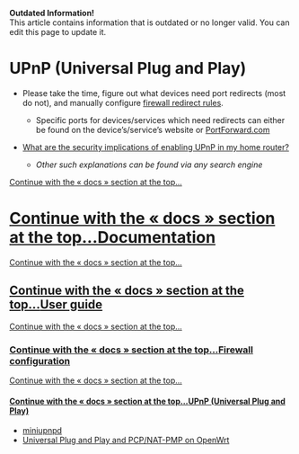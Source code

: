 **Outdated Information!**  
This article contains information that is outdated or no longer valid. You can edit this page to update it.

# UPnP (Universal Plug and Play)

- Please take the time, figure out what devices need port redirects (most do not), and manually configure [firewall redirect rules](/docs/guide-user/firewall/fw3_configurations/fw3_config_examples "docs:guide-user:firewall:fw3_configurations:fw3_config_examples").
  
  - Specific ports for devices/services which need redirects can either be found on the device’s/service’s website or [PortForward.com](https://portforward.com "https://portforward.com")

<!--THE END-->

- [What are the security implications of enabling UPnP in my home router?](https://security.stackexchange.com/questions/38631/what-are-the-security-implications-of-enabling-upnp-in-my-home-router/38661#38661 "https://security.stackexchange.com/questions/38631/what-are-the-security-implications-of-enabling-upnp-in-my-home-router/38661#38661")
  
  - *Other such explanations can be found via any search engine*

[Continue with the « docs » section at the top...](#top-1481344838 "Continue with the « docs » section at the top...")

# [Continue with the « docs » section at the top...](#top-1481344838 "Continue with the « docs » section at the top...")[Documentation](/docs/start "docs:start")

[Continue with the « docs » section at the top...](#top-1481344838 "Continue with the « docs » section at the top...")

## [Continue with the « docs » section at the top...](#top-1481344838 "Continue with the « docs » section at the top...")[User guide](/docs/guide-user/start "docs:guide-user:start")

[Continue with the « docs » section at the top...](#top-1481344838 "Continue with the « docs » section at the top...")

### [Continue with the « docs » section at the top...](#top-1481344838 "Continue with the « docs » section at the top...")[Firewall configuration](/docs/guide-user/firewall/start "docs:guide-user:firewall:start")

[Continue with the « docs » section at the top...](#top-1481344838 "Continue with the « docs » section at the top...")

#### [Continue with the « docs » section at the top...](#top-1481344838 "Continue with the « docs » section at the top...")[UPnP (Universal Plug and Play)](/docs/guide-user/firewall/upnp/start "docs:guide-user:firewall:upnp:start")

- [miniupnpd](/docs/guide-user/firewall/upnp/miniupnpd "docs:guide-user:firewall:upnp:miniupnpd")
- [Universal Plug and Play and PCP/NAT-PMP on OpenWrt](/docs/guide-user/firewall/upnp/upnp_setup "docs:guide-user:firewall:upnp:upnp_setup")
